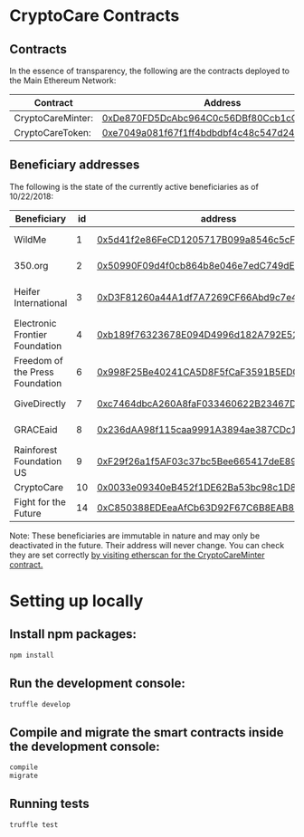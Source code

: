 # CryptoCare Contracts

## Contracts

In the essence of transparency, the following are the contracts deployed to the Main Ethereum Network:

| Contract             | Address                                                                                                                  |
| -------------------- | ------------------------------------------------------------------------------------------------------------------------ |
| CryptoCareMinter:    | [0xDe870FD5DcAbc964C0c56DBf80Ccb1cCed5ad208](https://etherscan.io/address/0xDe870FD5DcAbc964C0c56DBf80Ccb1cCed5ad208)    |
| CryptoCareToken:     | [0xe7049a081f67f1ff4bdbdbf4c48c547d24c48f41](https://etherscan.io/address/0xe7049a081f67f1ff4bdbdbf4c48c547d24c48f41)    |


## Beneficiary addresses

The following is the state of the currently active beneficiaries as of 10/22/2018:

| Beneficiary                      | id | address                                                                                                                | Verification link |
| -------------------------------- | -- | ---------------------------------------------------------------------------------------------------------------------- | ---------------------------------------------------------------- |
| WildMe                           | 1  | [0x5d41f2e86FeCD1205717B099a8546c5cF6F97e57](https://etherscan.io/address/0x5d41f2e86FeCD1205717B099a8546c5cF6F97e57)  | [https://www.wildme.org/donate/](https://www.wildme.org/donate/) |
| 350.org                          | 2  | [0x50990F09d4f0cb864b8e046e7edC749dE410916b](https://etherscan.io/address/0x50990F09d4f0cb864b8e046e7edC749dE410916b)  | [https://350.org/other-ways-to-give/#bitcoin](https://350.org/other-ways-to-give/#bitcoin) |
| Heifer International             | 3  | [0xD3F81260a44A1df7A7269CF66Abd9c7e4f8CdcD1](https://etherscan.io/address/0xD3F81260a44A1df7A7269CF66Abd9c7e4f8CdcD1)  | [https://www.heifer.org/what-you-can-do/give/digital-currency.html](https://www.heifer.org/what-you-can-do/give/digital-currency.html) |
| Electronic Frontier Foundation   | 4  | [0xb189f76323678E094D4996d182A792E52369c005](https://etherscan.io/address/0xb189f76323678E094D4996d182A792E52369c005)  | [https://www.eff.org/pages/ethereum-and-litecoin-donations](https://www.eff.org/pages/ethereum-and-litecoin-donations) |
| Freedom of the Press Foundation  | 6  | [0x998F25Be40241CA5D8F5fCaF3591B5ED06EF3Be7](https://etherscan.io/address/0x998F25Be40241CA5D8F5fCaF3591B5ED06EF3Be7)  | [https://freedom.press/donate/cryptocurrency/](https://freedom.press/donate/cryptocurrency/) |
| GiveDirectly                     | 7  | [0xc7464dbcA260A8faF033460622B23467Df5AEA42](https://etherscan.io/address/0xc7464dbcA260A8faF033460622B23467Df5AEA42)  | [https://www.givedirectly.org/give-now?crypto=eth](https://www.givedirectly.org/give-now?crypto=eth) |
| GRACEaid                         | 8  | [0x236dAA98f115caa9991A3894ae387CDc13eaaD1B](https://etherscan.io/address/0x236dAA98f115caa9991A3894ae387CDc13eaaD1B)  | [https://www.graceaid.org.uk/donations/](https://www.graceaid.org.uk/donations/) |
| Rainforest Foundation US         | 9  | [0xF29f26a1f5AF03c37bc5Bee665417deE891C8695](https://etherscan.io/address/0xF29f26a1f5AF03c37bc5Bee665417deE891C8695)  | [https://rainforestfoundation.org/donatenow/#etheranchor](https://rainforestfoundation.org/donatenow/#etheranchor) |
| CryptoCare                       | 10 | [0x0033e09340eB452f1DE62Ba53bc98c1D8D6B544D](https://etherscan.io/address/0x0033e09340eB452f1DE62Ba53bc98c1D8D6B544D)  | You can take our word for it :) |
| Fight for the Future             | 14 | [0xC850388EDEeaAfCb63D92F67C6B8EAB8083FE41A](https://etherscan.io/address/0xC850388EDEeaAfCb63D92F67C6B8EAB8083FE41A)  | [https://donate.fightforthefuture.org/cryptocurrency/](https://donate.fightforthefuture.org/cryptocurrency/) |

Note: These beneficiaries are immutable in nature and may only be deactivated in the future. Their address will never change. You can check they are set correctly [by visiting etherscan for the CryptoCareMinter contract.](https://etherscan.io/address/0xDe870FD5DcAbc964C0c56DBf80Ccb1cCed5ad208#readContract)


# Setting up locally

## Install npm packages:
```bash
npm install
```

## Run the development console:
```bash
truffle develop
```

## Compile and migrate the smart contracts inside the development console:
```bash
compile
migrate
```

## Running tests
```bash
truffle test
```
